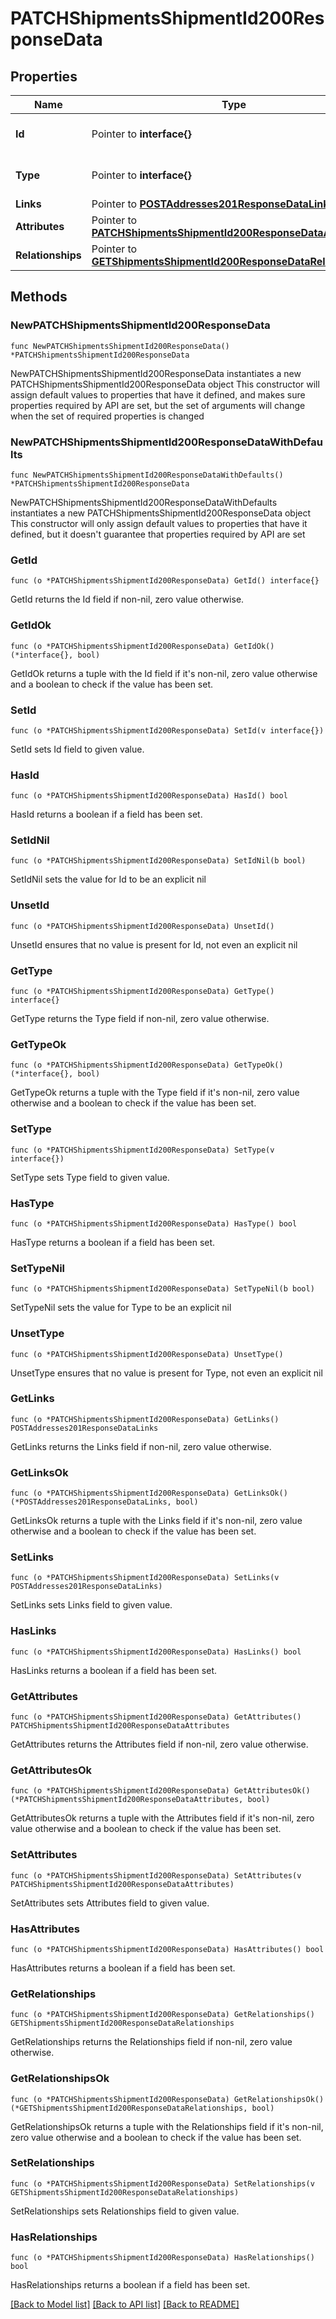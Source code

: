 # PATCHShipmentsShipmentId200ResponseData

## Properties

Name | Type | Description | Notes
------------ | ------------- | ------------- | -------------
**Id** | Pointer to **interface{}** | The resource&#39;s id | [optional] 
**Type** | Pointer to **interface{}** | The resource&#39;s type | [optional] 
**Links** | Pointer to [**POSTAddresses201ResponseDataLinks**](POSTAddresses201ResponseDataLinks.md) |  | [optional] 
**Attributes** | Pointer to [**PATCHShipmentsShipmentId200ResponseDataAttributes**](PATCHShipmentsShipmentId200ResponseDataAttributes.md) |  | [optional] 
**Relationships** | Pointer to [**GETShipmentsShipmentId200ResponseDataRelationships**](GETShipmentsShipmentId200ResponseDataRelationships.md) |  | [optional] 

## Methods

### NewPATCHShipmentsShipmentId200ResponseData

`func NewPATCHShipmentsShipmentId200ResponseData() *PATCHShipmentsShipmentId200ResponseData`

NewPATCHShipmentsShipmentId200ResponseData instantiates a new PATCHShipmentsShipmentId200ResponseData object
This constructor will assign default values to properties that have it defined,
and makes sure properties required by API are set, but the set of arguments
will change when the set of required properties is changed

### NewPATCHShipmentsShipmentId200ResponseDataWithDefaults

`func NewPATCHShipmentsShipmentId200ResponseDataWithDefaults() *PATCHShipmentsShipmentId200ResponseData`

NewPATCHShipmentsShipmentId200ResponseDataWithDefaults instantiates a new PATCHShipmentsShipmentId200ResponseData object
This constructor will only assign default values to properties that have it defined,
but it doesn't guarantee that properties required by API are set

### GetId

`func (o *PATCHShipmentsShipmentId200ResponseData) GetId() interface{}`

GetId returns the Id field if non-nil, zero value otherwise.

### GetIdOk

`func (o *PATCHShipmentsShipmentId200ResponseData) GetIdOk() (*interface{}, bool)`

GetIdOk returns a tuple with the Id field if it's non-nil, zero value otherwise
and a boolean to check if the value has been set.

### SetId

`func (o *PATCHShipmentsShipmentId200ResponseData) SetId(v interface{})`

SetId sets Id field to given value.

### HasId

`func (o *PATCHShipmentsShipmentId200ResponseData) HasId() bool`

HasId returns a boolean if a field has been set.

### SetIdNil

`func (o *PATCHShipmentsShipmentId200ResponseData) SetIdNil(b bool)`

 SetIdNil sets the value for Id to be an explicit nil

### UnsetId
`func (o *PATCHShipmentsShipmentId200ResponseData) UnsetId()`

UnsetId ensures that no value is present for Id, not even an explicit nil
### GetType

`func (o *PATCHShipmentsShipmentId200ResponseData) GetType() interface{}`

GetType returns the Type field if non-nil, zero value otherwise.

### GetTypeOk

`func (o *PATCHShipmentsShipmentId200ResponseData) GetTypeOk() (*interface{}, bool)`

GetTypeOk returns a tuple with the Type field if it's non-nil, zero value otherwise
and a boolean to check if the value has been set.

### SetType

`func (o *PATCHShipmentsShipmentId200ResponseData) SetType(v interface{})`

SetType sets Type field to given value.

### HasType

`func (o *PATCHShipmentsShipmentId200ResponseData) HasType() bool`

HasType returns a boolean if a field has been set.

### SetTypeNil

`func (o *PATCHShipmentsShipmentId200ResponseData) SetTypeNil(b bool)`

 SetTypeNil sets the value for Type to be an explicit nil

### UnsetType
`func (o *PATCHShipmentsShipmentId200ResponseData) UnsetType()`

UnsetType ensures that no value is present for Type, not even an explicit nil
### GetLinks

`func (o *PATCHShipmentsShipmentId200ResponseData) GetLinks() POSTAddresses201ResponseDataLinks`

GetLinks returns the Links field if non-nil, zero value otherwise.

### GetLinksOk

`func (o *PATCHShipmentsShipmentId200ResponseData) GetLinksOk() (*POSTAddresses201ResponseDataLinks, bool)`

GetLinksOk returns a tuple with the Links field if it's non-nil, zero value otherwise
and a boolean to check if the value has been set.

### SetLinks

`func (o *PATCHShipmentsShipmentId200ResponseData) SetLinks(v POSTAddresses201ResponseDataLinks)`

SetLinks sets Links field to given value.

### HasLinks

`func (o *PATCHShipmentsShipmentId200ResponseData) HasLinks() bool`

HasLinks returns a boolean if a field has been set.

### GetAttributes

`func (o *PATCHShipmentsShipmentId200ResponseData) GetAttributes() PATCHShipmentsShipmentId200ResponseDataAttributes`

GetAttributes returns the Attributes field if non-nil, zero value otherwise.

### GetAttributesOk

`func (o *PATCHShipmentsShipmentId200ResponseData) GetAttributesOk() (*PATCHShipmentsShipmentId200ResponseDataAttributes, bool)`

GetAttributesOk returns a tuple with the Attributes field if it's non-nil, zero value otherwise
and a boolean to check if the value has been set.

### SetAttributes

`func (o *PATCHShipmentsShipmentId200ResponseData) SetAttributes(v PATCHShipmentsShipmentId200ResponseDataAttributes)`

SetAttributes sets Attributes field to given value.

### HasAttributes

`func (o *PATCHShipmentsShipmentId200ResponseData) HasAttributes() bool`

HasAttributes returns a boolean if a field has been set.

### GetRelationships

`func (o *PATCHShipmentsShipmentId200ResponseData) GetRelationships() GETShipmentsShipmentId200ResponseDataRelationships`

GetRelationships returns the Relationships field if non-nil, zero value otherwise.

### GetRelationshipsOk

`func (o *PATCHShipmentsShipmentId200ResponseData) GetRelationshipsOk() (*GETShipmentsShipmentId200ResponseDataRelationships, bool)`

GetRelationshipsOk returns a tuple with the Relationships field if it's non-nil, zero value otherwise
and a boolean to check if the value has been set.

### SetRelationships

`func (o *PATCHShipmentsShipmentId200ResponseData) SetRelationships(v GETShipmentsShipmentId200ResponseDataRelationships)`

SetRelationships sets Relationships field to given value.

### HasRelationships

`func (o *PATCHShipmentsShipmentId200ResponseData) HasRelationships() bool`

HasRelationships returns a boolean if a field has been set.


[[Back to Model list]](../README.md#documentation-for-models) [[Back to API list]](../README.md#documentation-for-api-endpoints) [[Back to README]](../README.md)


